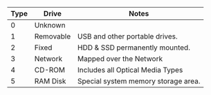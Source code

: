 | Type | Drive | Notes | 
| ------ | ----- | ----- | 
| 0 | Unknown | |
| 1 | Removable | USB and other portable drives. |
| 2 | Fixed | HDD & SSD permanently mounted. |
| 3| Network | Mapped over the Network |
| 4| CD-ROM | Includes all Optical Media Types |
| 5 | RAM Disk | Special system memory storage area. |

